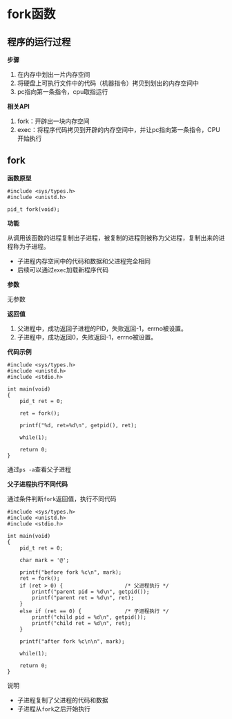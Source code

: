 # fork函数

## 程序的运行过程

**步骤**

1. 在内存中划出一片内存空间
2. 将硬盘上可执行文件中的代码（机器指令）拷贝到划出的内存空间中
3. pc指向第一条指令，cpu取指运行

**相关API**

1. fork：开辟出一块内存空间
3. exec：将程序代码拷贝到开辟的内存空间中，并让pc指向第一条指令，CPU开始执行

## fork

**函数原型**

```
#include <sys/types.h>
#include <unistd.h>

pid_t fork(void);
```

**功能**

从调用该函数的进程复制出子进程，被复制的进程则被称为父进程，复制出来的进程称为子进程。

- 子进程内存空间中的代码和数据和父进程完全相同
- 后续可以通过`exec`加载新程序代码

**参数**

无参数

**返回值**

1. 父进程中，成功返回子进程的PID，失败返回-1，errno被设置。
2. 子进程中，成功返回0，失败返回-1，errno被设置。

**代码示例**

```
#include <sys/types.h>
#include <unistd.h>
#include <stdio.h>

int main(void)
{
    pid_t ret = 0;

    ret = fork();

    printf("%d, ret=%d\n", getpid(), ret);

    while(1);

    return 0;
}
```

通过`ps -a`查看父子进程


**父子进程执行不同代码**

通过条件判断`fork`返回值，执行不同代码

```
#include <sys/types.h>
#include <unistd.h>
#include <stdio.h>

int main(void)
{
    pid_t ret = 0;

    char mark = '@';

    printf("before fork %c\n", mark);
    ret = fork();
    if (ret > 0) {                    /* 父进程执行 */
        printf("parent pid = %d\n", getpid());
        printf("parent ret = %d\n", ret);
    }
    else if (ret == 0) {              /* 子进程执行 */
        printf("child pid = %d\n", getpid());
        printf("child ret = %d\n", ret);
    }

    printf("after fork %c\n\n", mark);

    while(1);

    return 0;
}
```

说明

- 子进程复制了父进程的代码和数据
- 子进程从`fork`之后开始执行
